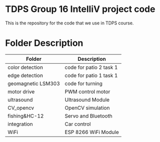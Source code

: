 # TDPS Group 16 IntelliV project code
This is the repository for the code that we use in TDPS course.

# Folder Description
|  Folder   | Description  |
|  ----  | ----  |
|color detection|code for patio 2 task 1|       
|edge detection|code for patio 1 task 1|
|geomagnetic LSM303|code for turning|
|motor drive|PWM control motor|
|ultrasound|Ultrasound Module|
|CV_opencv|OpenCV simulation|
|fishing&HC-12|Servo and Bluetooth|
|integration|Car control|
|WiFi|ESP 8266 WiFi Module|